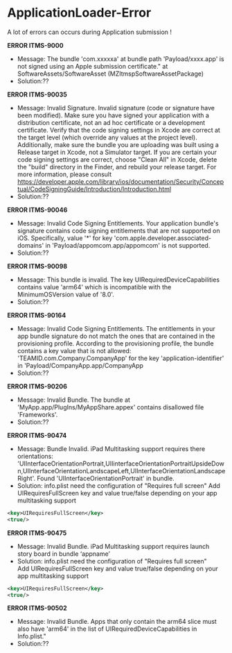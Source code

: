 # ApplicationLoader-Error
A lot of errors can occurs during Application submission !


**ERROR ITMS-9000**<br>
- Message: The bundle 'com.xxxxxa' at bundle path 'Payload/xxxx.app' is not signed using an Apple submission certificate." at SoftwareAssets/SoftwareAsset (MZItmspSoftwareAssetPackage)<br>
- Solution:??

**ERROR ITMS-90035**<br>
- Message: Invalid Signature. Invalid signature (code or signature have been modified). Make sure you have signed your application with a distribution certificate, not an ad hoc certificate or a development certificate. Verify that the code signing settings in Xcode are correct at the target level (which override any values at the project level). Additionally, make sure the bundle you are uploading was built using a Release target in Xcode, not a Simulator target. If you are certain your code signing settings are correct, choose "Clean All" in Xcode, delete the "build" directory in the Finder, and rebuild your release target. For more information, please consult https://developer.apple.com/library/ios/documentation/Security/Conceptual/CodeSigningGuide/Introduction/Introduction.html
- Solution:??
        
**ERROR ITMS-90046**<br>
- Message: Invalid Code Signing Entitlements. Your application bundle's signature contains code signing entitlements that are not supported on iOS. Specifically, value '*' for key 'com.apple.developer.associated-domains' in 'Payload/appomcom.app/appomcom' is not supported. <br>
- Solution:??

**ERROR ITMS-90098**<br>
- Message: This bundle is invalid. The key UIRequiredDeviceCapabilities contains value 'arm64' which is incompatible with the MinimumOSVersion value of '8.0'.<br>
- Solution:??

**ERROR ITMS-90164**<br>
- Message: Invalid Code Signing Entitlements. The entitlements in your app bundle signature do not match the ones that are contained in the provisioning profile. According to the provisioning profile, the bundle contains a key value that is not allowed: 'TEAMID.com.Company.CompanyApp' for the key 'application-identifier' in 'Payload/CompanyApp.app/CompanyApp<br>
- Solution:??

**ERROR ITMS-90206**<br>
- Message: Invalid Bundle. The bundle at 'MyApp.app/PlugIns/MyAppShare.appex' contains disallowed file 'Frameworks'.
- Solution:??

**ERROR ITMS-90474**<br>
- Message: Bundle Invalid. iPad Multitasking support requires there orientations: 'UIInterfaceOrientationPortrait,UIIinterfaceOrientationPortraitUpsideDown,UIInterfaceOrientationLandscapeLeft,UIInterfaceOrientationLandscapeRight'. Found 'UIInterfaceOrientationPortrait' in bundle.<br>
- Solution: info.plist need the configuration of "Requires full screen"
Add UIRequiresFullScreen key and value true/false depending on your app multitasking support
```xml
<key>UIRequiresFullScreen</key>
<true/>
```

**ERROR ITMS-90475**<br>
- Message: Invalid Bundle. iPad Multitasking support requires launch story board in bundle ‘appname’
- Solution: info.plist need the configuration of "Requires full screen"<br>
Add UIRequiresFullScreen key and value true/false depending on your app multitasking support
```xml
<key>UIRequiresFullScreen</key>
<true/>
```
**ERROR ITMS-90502**<br>
- Message: Invalid Bundle. Apps that only contain the arm64 slice must also have 'arm64' in the list of UIRequiredDeviceCapabilities in Info.plist."<br>
- Solution:??
